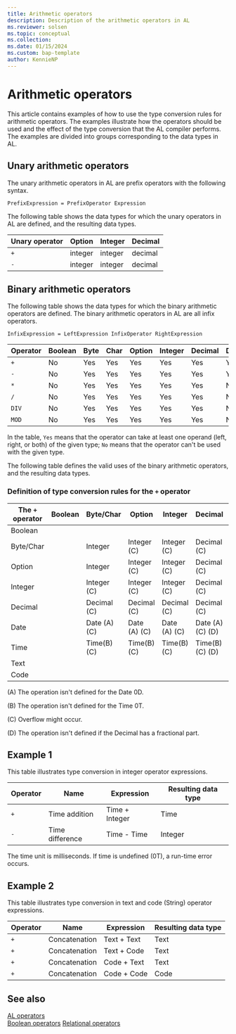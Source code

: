 ```yaml
---
title: Arithmetic operators
description: Description of the arithmetic operators in AL
ms.reviewer: solsen
ms.topic: conceptual
ms.collection: 
ms.date: 01/15/2024
ms.custom: bap-template
author: KennieNP
---
```


# Arithmetic operators

This article contains examples of how to use the type conversion rules for arithmetic operators. The examples illustrate how the operators should be used and the effect of the type conversion that the AL compiler performs. The examples are divided into groups corresponding to the data types in AL.  

## Unary arithmetic operators

The unary arithmetic operators in AL are prefix operators with the following syntax.  

```  
PrefixExpression = PrefixOperator Expression  
```  

The following table shows the data types for which the unary operators in AL are defined, and the resulting data types.  

|Unary operator|Option|Integer|Decimal|  
|--------------|------|-------|-------|  
|`+`|integer|integer|decimal|  
|`-`|integer|integer|decimal|  


## Binary arithmetic operators

The following table shows the data types for which the binary arithmetic operators are defined. The binary arithmetic operators in AL are all infix operators.  

```  
InfixExpression = LeftExpression InfixOperator RightExpression  
```  

|Operator|Boolean|Byte|Char|Option|Integer|Decimal|Date|Time|Text|Code|  
|--|--|--|--|------------|-------------|-------------|----------|----------|----------|----------|  
|`+`|No|Yes|Yes|Yes|Yes|Yes|Yes|Yes|Yes|Yes|  
|`-`|No|Yes|Yes|Yes|Yes|Yes|Yes|Yes|No|No|  
|`*`|No|Yes|Yes|Yes|Yes|Yes|No|No|No|No|  
|`/`|No|Yes|Yes|Yes|Yes|Yes|No|No|No|No|  
|`DIV`|No|Yes|Yes|Yes|Yes|Yes|No|No|No|No|  
|`MOD`|No|Yes|Yes|Yes|Yes|Yes|No|No|No|No|  

In the table, `Yes` means that the operator can take at least one operand \(left, right, or both\) of the given type; `No` means that the operator can't be used with the given type.  

The following table defines the valid uses of the binary arithmetic operators, and the resulting data types.  

### Definition of type conversion rules for the `+` operator  

|The `+` operator|Boolean|Byte/Char|Option|Integer|Decimal|Date|Time|Text|Code|  
|----------------|--|--|--|--|--|----------|----------|----------|----------|  
|Boolean||||||||||  
|Byte/Char||Integer|Integer \(C\)|Integer \(C\)|Decimal \(C\)|||||  
|Option||Integer|Integer \(C\)|Integer \(C\)|Decimal \(C\)|||||  
|Integer||Integer \(C\)|Integer \(C\)|Integer \(C\)|Decimal \(C\)|||||  
|Decimal||Decimal \(C\)|Decimal \(C\)|Decimal \(C\)|Decimal \(C\)|||||  
|Date||Date \(A\) \(C\)|Date \(A\) \(C\)|Date \(A\) \(C\)|Date \(A\) \(C\) \(D\)|||||  
|Time||Time\(B\) \(C\)|Time\(B\) \(C\)|Time\(B\) \(C\)|Time\(B\) \(C\) \(D\)|||||  
|Text||||||||Text|Text|  
|Code||||||||Text|Code|  

 \(A\) The operation isn't defined for the Date 0D.  

 \(B\) The operation isn't defined for the Time 0T.  

 \(C\) Overflow might occur.  

 \(D\) The operation isn't defined if the Decimal has a fractional part.


## Example 1

This table illustrates type conversion in integer operator expressions.  

|Operator|Name|Expression|Resulting data type|  
|--------|----|----------|-------------------|  
|`+`|Time addition|Time + Integer|Time|  
|`-`|Time difference|Time - Time|Integer|  

The time unit is milliseconds. If time is undefined \(0T\), a run-time error occurs.  

## Example 2

This table illustrates type conversion in text and code \(String\) operator expressions.  

|Operator|Name|Expression|Resulting data type|  
|--------|----|----------|-------------------|  
|`+`|Concatenation|Text + Text|Text|  
|`+`|Concatenation|Text + Code|Text|  
|`+`|Concatenation|Code + Text|Text|  
|`+`|Concatenation|Code + Code|Code|  

## See also
<!-- more links -->
[AL operators](devenv-al-operators.md)  
[Boolean operators](devenv-al-boolean-operators.md)
[Relational operators](devenv-al-relational-operators.md)